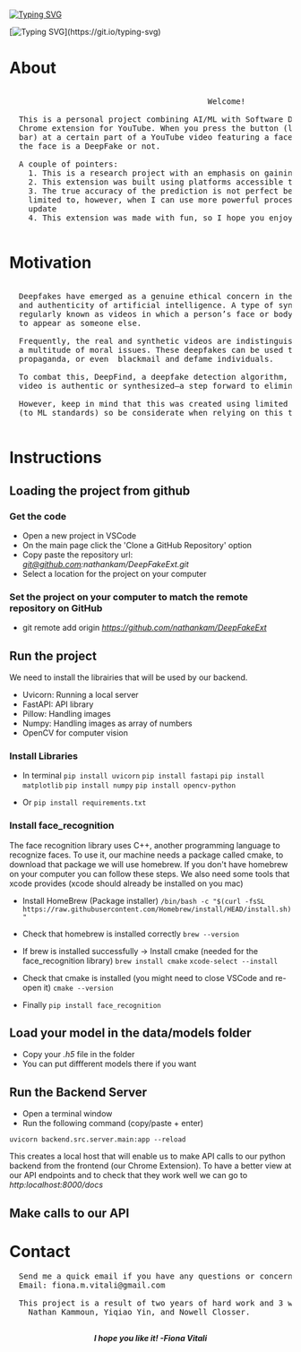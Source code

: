 # <p align="center">
[![Typing SVG](https://readme-typing-svg.herokuapp.com?font=Pixelify+Sans&size=270&pause=1000&color=2047DF&background=0D1117&vCenter=true&multiline=true&repeat=false&random=true&width=1200&height=300&lines=DEEPFIND)](https://git.io/typing-svg)
</p>
 
 [![Typing SVG](https://readme-typing-svg.herokuapp.com?font=Pixelify+Sans&size=100&pause=1000&color=2047DF&vCenter=true&multiline=true&random=true&width=1000&height=245&lines=Deepfake+Detection;~Chrome+Extension~)](https://git.io/typing-svg)
# **About** 
<pre>
  
                                          Welcome! 
    
  This is a personal project combining AI/ML with Software Development to create a useable 
  Chrome extension for YouTube. When you press the button (located on the YouTube controls 
  bar) at a certain part of a YouTube video featuring a face, the popup will display whether 
  the face is a DeepFake or not. 

  A couple of pointers: 
    1. This is a research project with an emphasis on gaining ML and UI/UX skills
    2. This extension was built using platforms accessible to me
    3. The true accuracy of the prediction is not perfect because of the resources I was 
    limited to, however, when I can use more powerful processing power, there will be an 
    update
    4. This extension was made with fun, so I hope you enjoy it well!
  
</pre>
# **Motivation**
<pre>
  
  Deepfakes have emerged as a genuine ethical concern in the realm of deception, privacy, 
  and authenticity of artificial intelligence. A type of synthetic media, deepfakes are 
  regularly known as videos in which a person’s face or body has been digitally manipulated 
  to appear as someone else. 
  
  Frequently, the real and synthetic videos are indistinguishable from each other, raising 
  a multitude of moral issues. These deepfakes can be used to spread misinformation, spread 
  propaganda, or even  blackmail and defame individuals.
  
  To combat this, DeepFind, a deepfake detection algorithm, helps identify whether a provided 
  video is authentic or synthesized—a step forward to eliminate the iniquity from deepfakes. 
  
  However, keep in mind that this was created using limited resources and low processing power 
  (to ML standards) so be considerate when relying on this tool for utmost accuracy. 

</pre>
# **Instructions**

  ## Loading the project from github 

### Get the code

- Open a new project in VSCode
- On the main page click the 'Clone a GitHub Repository' option 
- Copy paste the repository url: *git@github.com:nathankam/DeepFakeExt.git*
- Select a location for the project on your computer

### Set the project on your computer to match the remote repository on GitHub 

- git remote add origin *https://github.com/nathankam/DeepFakeExt*

## Run the project

We need to install the librairies that will be used by our backend. 
- Uvicorn: Running a local server 
- FastAPI: API library
- Pillow: Handling images 
- Numpy: Handling images as array of numbers 
- OpenCV for computer vision 


### Install Libraries

- In terminal 
```pip install uvicorn```
```pip install fastapi```
```pip install matplotlib```
```pip install numpy```
```pip install opencv-python```

- Or 
```pip install requirements.txt```



### Install face_recognition 

The face recognition library uses C++, another programming language to recognize faces. To use it, our machine needs a package called cmake, to download that package we will use homebrew. If you don't have homebrew on your computer you can follow these steps. We also need some tools that xcode provides (xcode should already be installed on you mac)

- Install HomeBrew (Package installer)
```/bin/bash -c "$(curl -fsSL https://raw.githubusercontent.com/Homebrew/install/HEAD/install.sh)"```

- Check that homebrew is installed correctly 
```brew --version```

- If brew is installed successfully -> Install cmake (needed for the face_recognition library)
```brew install cmake```
```xcode-select --install```

- Check that cmake is installed (you might need to close VSCode and re-open it)
```cmake --version```

- Finally 
```pip install face_recognition```


## Load your model in the data/models folder 

- Copy your *.h5* file in the folder 
- You can put diffferent models there if you want

## Run the Backend Server 

- Open a terminal window 
- Run the following command (copy/paste + enter)

```uvicorn backend.src.server.main:app --reload```

This creates a local host that will enable us to make API calls to our python backend from the frontend (our Chrome Extension). To have a better view at our API endpoints and to check that they work well we can go to *http:localhost:8000/docs*

## Make calls to our API 


# **Contact**
<pre>
  Send me a quick email if you have any questions or concerns!
  Email: fiona.m.vitali@gmail.com
  
  This project is a result of two years of hard work and 3 wonderful mentors: 
    Nathan Kammoun, Yiqiao Yin, and Nowell Closser. 
  
</pre>

**_<p align="center">
  I hope you like it! -Fiona Vitali_**
</p>
